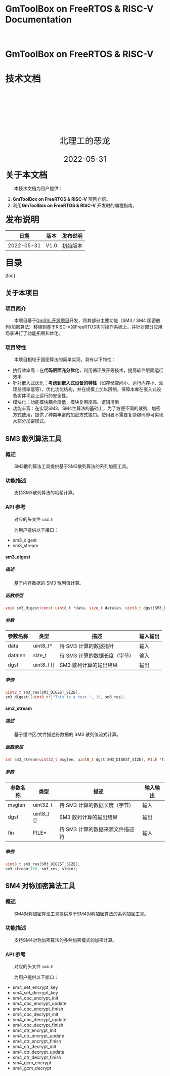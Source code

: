 







<div id='write'  class=''><h1><a name="gmtoolbox-on-freertos--risc-v-documentation" class="md-header-anchor"></a><span>GmToolBox on FreeRTOS &amp; RISC-V Documentation</span></h1><p>&nbsp;</p><h1><a name="gmtoolbox-on-freertos--risc-v"></a><span>GmToolBox on FreeRTOS &amp; RISC-V</span></h1><h1><a name="技术文档"></a><span>技术文档</span></h1><p>&nbsp;</p><p>&nbsp;</p><p>&nbsp;</p><p>&nbsp;</p>












<p style="text-align:center;font-size:20pt;font:"Consolas";margin: 0 auto">北理工的恶龙</p>
<p style="text-align:center;font-size:18pt;margin: 0 auto">2022-05-31</p>
<div style="page-break-after:always"></div>





<b style=font-size:20pt;>关于本文档</b>

&emsp;&emsp;本技术文档为用户提供：

1. **GmToolBox on FreeRTOS & RISC-V** 项目介绍。
2. 利用**GmToolBox on FreeRTOS & RISC-V** 开发时的编程指南。



<b style=font-size:20pt;>发布说明</b>

| 日期       | 版本 | 发布说明 |
| ---------- | ---- | -------- |
| 2022-05-31 | V1.0 | 初始版本 |

<div style="page-break-after:always"></div>





<b style=font-size:20pt;>目录</b>

[toc]

<div style="page-break-after:always"></div>





## 关于本项目



### 项目简介

&emsp;&emsp;本项目基于[GmSSL开源项目](https://github.com/guanzhi/GmSSL)开发，将其部分主要功能（SM3 / SM4 国密散列/加密算法）移植到基于RISC-V的FreeRTOS实时操作系统上。并针对部分应用场景进行了功能拓展和优化。



### 项目特性

&emsp;&emsp;本项目相较于国密算法的简单实现，具有以下特性：

* 执行效率高：在**代码层面充分优化**，利用循环展开等技术，提高软件层面运行效率
* 针对嵌入式优化：**考虑到嵌入式设备的特性**（如存储空间小、运行内存小、处理器频率低等），优化功能结构，并在规模上加以限制，保障本库在嵌入式设备实体平台上运行的安全性。
* 模块化：功能模块耦合度低，模块复用度高、逻辑清晰
* 功能丰富：在实现SM3、SM4主算法的基础上，为了方便不同的散列、加密方式使用，提供了种类丰富的加密方式接口。使用者不需要复杂编码即可实现大部分加密模式。



<div style="page-break-after:always"></div>





## SM3 散列算法工具



### 概述

&emsp;&emsp;SM3散列算法工具提供基于SM3散列算法的系列加密工具。



### 功能描述

&emsp;&emsp;支持SM3散列算法的哈希计算。



### API 参考

&emsp;&emsp;对应的头文件 `sm3.h`

&emsp;&emsp;为用户提供以下接口：

* sm3_digest
* sm3_stream



#### sm3_digest

##### 描述

&emsp;&emsp;基于内存数据的 SM3 散列值计算。

##### 函数原型

```c
void sm3_digest(const uint8_t *data, size_t datalen, uint8_t dgst[SM3_DIGEST_SIZE]);
```

##### 参数

| 参数名称 | 类型       | 描述                          | 输入输出 |
| -------- | ---------- | ----------------------------- | -------- |
| data     | uint8_t*   | 待 SM3 计算的数据指针         | 输入     |
| datalen  | size_t     | 待 SM3 计算的数据长度（字节） | 输入     |
| dgst     | uint8_t [] | SM3 散列计算的输出结果        | 输出     |

##### 举例

```c
uint8_t sm3_res[SM3_DIGEST_SIZE];
sm3_digest((uint8_t*)"This is a test.", 15, sm3_res);
```



#### sm3_stream

##### 描述

&emsp;&emsp;基于缓冲区/文件描述符数据的 SM3 散列值流式计算。

##### 函数原型

```c
int sm3_stream(uint32_t msglen, uint8_t dgst[SM3_DIGEST_SIZE], FILE *fin);
```

##### 参数

| 参数名称 | 类型       | 描述                            | 输入输出 |
| -------- | ---------- | ------------------------------- | -------- |
| msglen   | uint32_t   | 待 SM3 计算的数据长度（字节）   | 输入     |
| dgst     | uint8_t [] | SM3 散列计算的输出结果          | 输出     |
| fin      | FILE*      | 待 SM3 计算的数据来源文件描述符 | 输入     |

##### 举例

```c
uint8_t sm3_res[SM3_DIGEST_SIZE];
sm3_stream(100, sm3_res, stdin);
```

<div style="page-break-after:always"></div>









## SM4 对称加密算法工具



### 概述

&emsp;&emsp;SM4对称加密算法工具提供基于SM4对称加密算法的系列加密工具。



### 功能描述

&emsp;&emsp;支持SM4对称加密算法的多种加密模式的加密计算。



### API 参考

&emsp;&emsp;对应的头文件 `sm4.h`

&emsp;&emsp;为用户提供以下接口：

* sm4_set_encrypt_key
* sm4_set_decrypt_key
* sm4_cbc_encrypt_init
* sm4_cbc_encrypt_update
* sm4_cbc_encrypt_finish
* sm4_cbc_decrypt_init
* sm4_cbc_decrypt_update
* sm4_cbc_decrypt_finish
* sm4_ctr_encrypt_init
* sm4_ctr_encrypt_update
* sm4_ctr_encrypt_finish
* sm4_ctr_decrypt_init
* sm4_ctr_decrypt_update
* sm4_ctr_decrypt_finish
* sm4_gcm_encrypt
* sm4_gcm_decrypt

